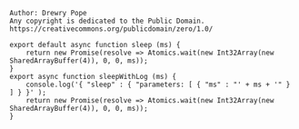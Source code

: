     Author: Drewry Pope
    Any copyright is dedicated to the Public Domain.
    https://creativecommons.org/publicdomain/zero/1.0/

    export default async function sleep (ms) {
        return new Promise(resolve => Atomics.wait(new Int32Array(new SharedArrayBuffer(4)), 0, 0, ms));
    }
    export async function sleepWithLog (ms) {
        console.log('{ "sleep" : { "parameters: [ { "ms" : "' + ms + '" } ] } }' );
        return new Promise(resolve => Atomics.wait(new Int32Array(new SharedArrayBuffer(4)), 0, 0, ms));
    }
